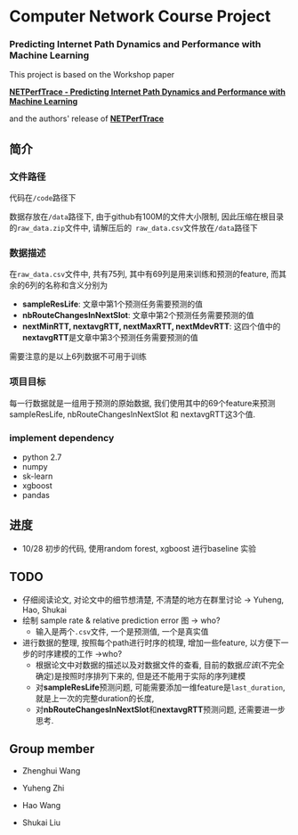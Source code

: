 # Computer Network Course Project

### Predicting Internet Path Dynamics and Performance with Machine Learning

This project is based on the Workshop paper 

[**NETPerfTrace - Predicting Internet Path Dynamics and Performance with Machine Learning**](http://orbi.ulg.ac.be/handle/2268/211667)

and the authors' release of [**NETPerfTrace**](https://github.com/SAWassermann/NETPerfTrace)

## 简介

### 文件路径

代码在`/code`路径下

数据存放在`/data`路径下, 由于github有100M的文件大小限制, 因此压缩在根目录的`raw_data.zip`文件中, 请解压后的` raw_data.csv`文件放在`/data`路径下



### 数据描述

在`raw_data.csv`文件中, 共有75列, 其中有69列是用来训练和预测的feature, 而其余的6列的名称和含义分别为

- **sampleResLife**: 文章中第1个预测任务需要预测的值
- **nbRouteChangesInNextSlot**: 文章中第2个预测任务需要预测的值
- **nextMinRTT, nextavgRTT, nextMaxRTT, nextMdevRTT**: 这四个值中的**nextavgRTT**是文章中第3个预测任务需要预测的值

需要注意的是以上6列数据不可用于训练



### 项目目标

每一行数据就是一组用于预测的原始数据, 我们使用其中的69个feature来预测sampleResLife, nbRouteChangesInNextSlot 和 nextavgRTT这3个值. 



### implement dependency

- python 2.7
- numpy
- sk-learn
- xgboost
- pandas

## 进度

- 10/28 初步的代码, 使用random forest, xgboost 进行baseline 实验



## TODO

- 仔细阅读论文, 对论文中的细节想清楚, 不清楚的地方在群里讨论 -> Yuheng, Hao, Shukai
- 绘制 sample rate & relative prediction error 图 -> who?
  - 输入是两个`.csv`文件, 一个是预测值, 一个是真实值
- 进行数据的整理, 按照每个path进行时序的梳理, 增加一些feature, 以方便下一步的时序建模的工作 ->who?
  - 根据论文中对数据的描述以及对数据文件的查看, 目前的数据*应该*(不完全确定)是按照时序排列下来的, 但是还不能用于实际的序列建模
  - 对**sampleResLife**预测问题, 可能需要添加一维feature是`last_duration`, 就是上一次的完整duration的长度,
  - 对**nbRouteChangesInNextSlot**和**nextavgRTT**预测问题, 还需要进一步思考.







## Group member

- Zhenghui Wang

- Yuheng Zhi

- Hao Wang

- Shukai Liu

  ​

